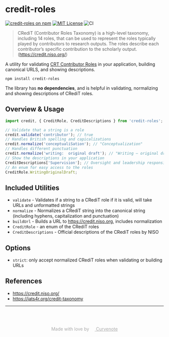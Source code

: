 # credit-roles

[![credit-roles on npm](https://img.shields.io/npm/v/credit-roles.svg)](https://www.npmjs.com/package/credit-roles)
[![MIT License](https://img.shields.io/badge/license-MIT-blue.svg)](https://github.com/curvenote/credit-roles/blob/main/LICENSE)
![CI](https://github.com/curvenote/credit-roles/workflows/CI/badge.svg)

> CRediT (Contributor Roles Taxonomy) is a high-level taxonomy, including 14 roles, that can be used to represent the roles typically played by contributors to research outputs. The roles describe each contributor’s specific contribution to the scholarly output. (https://credit.niso.org/)

A utility for validating [CRT Contributor Roles](https://credit.niso.org/) in your application, building canonical URLS, and showing descriptions.

```shell
npm install credit-roles
```

The library has **no dependencies**, and is helpful in validating, normalizing and showing descriptions of CRediT roles.

## Overview & Usage

```ts
import credit, { CreditRole, CreditDescriptions } from 'credit-roles';

// Validate that a string is a role
credit.validate('contributor'); // true
// Handles British spelling and capicalizations
credit.normalize('conceptualiSation'); // "Conceptualization"
// Handles different punctuation
credit.normalize('writing:  original draft'); // "Writing – original draft"
// Show the descriptions in your application
CreditDescriptions['Supervision']; // Oversight and leadership responsibility...
// An enum for easy access to the roles
CreditRole.WritingOriginalDraft;
```

## Included Utilities

- `validate` - Validates if a string to a CRediT role if it is valid, will take URLs and unformatted strings
- `normalize` - Normalizes a CRediT string into the canonical string (including hyphens, capitalization and punctuation)
- `buildUrl` - Builds a URL to https://credit.niso.org, includes normalization
- `CreditRole` - an enum of the CRediT roles
- `CreditDescriptions` - Official descriptions of the CRediT roles by NISO

## Options

- `strict`: only accept normalized CRediT roles when validating or building URLs

## References

- https://credit.niso.org/
- https://jats4r.org/credit-taxonomy

---

<p style="text-align: center; color: #aaa; padding-top: 50px">
  Made with love by
  <a href="https://curvenote.com" target="_blank" style="color: #aaa">
    <img src="https://curvenote.dev/images/icon.png" style="height: 1em" /> Curvenote
  </a>
</p>
